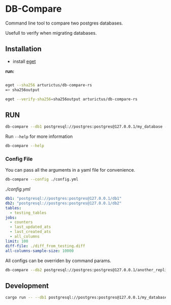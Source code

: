 # DB-Compare

Command line tool to compare two postgres databases.

Usefull to verify when migrating databases.

## Installation

- install [eget](https://github.com/zyedidia/eget)

**run:**

```sh

eget --sha256 arturictus/db-compare-rs
=> sha256output

eget --verify-sha256=sha256output arturictus/db-compare-rs
```

## RUN

```sh
db-compare --db1 postgresql://postgres:postgres@127.0.0.1/my_database --db2 postgresql://postgres:postgres@[other]/my_database
```

Run `--help` for more information

```sh
db-compare --help
```

### Config File

You can pass all the arguments in a yaml file for convenience.

```sh
db-compare --config ./config.yml
```

_./config.yml_

```yaml
db1: "postgresql://postgres:postgres@127.0.0.1/db1"
db2: "postgresql://postgres:postgres@127.0.0.1/db2"
tables:
  - testing_tables
jobs:
  - counters
  - last_updated_ats
  - last_created_ats
  - all_columns
limit: 100
diff-file: ./diff_from_testing.diff
all-columns-sample-size: 10000
```

All configs can be overriden by command params.

```sh
db-compare --db2 postgresql://postgres:postgres@127.0.0.1/another_replica --limit 100 --diff-file ./tmp/another_replica.diff
```

## Development

```sh
cargo run -- --db1 postgresql://postgres:postgres@127.0.0.1/my_database --db2 postgresql://postgres:postgres@[other]/my_database
```
